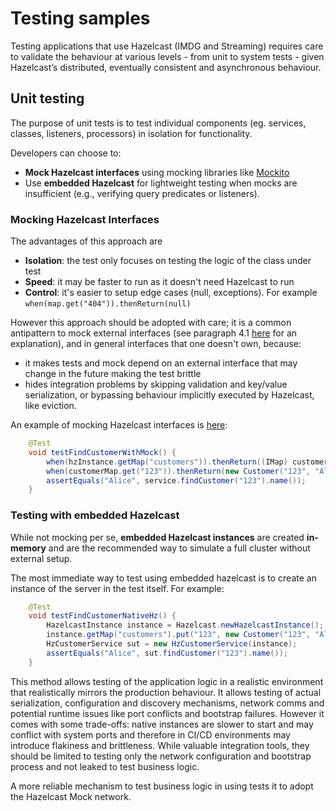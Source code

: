 # Testing samples

Testing applications that use Hazelcast (IMDG and Streaming) requires care to validate the behaviour at various levels - from 
unit to system tests - given Hazelcast’s distributed, eventually consistent and asynchronous behaviour.

## Unit testing

The purpose of unit tests is to test individual components (eg. services, classes, listeners, processors) in isolation for functionality.

Developers can choose to:

 - **Mock Hazelcast interfaces** using mocking libraries like [Mockito](mockito.org) 
 - Use **embedded Hazelcast** for lightweight testing when mocks are insufficient (e.g., verifying query predicates or listeners).

### Mocking Hazelcast Interfaces

The advantages of this approach are 

 - **Isolation**: the test only focuses on testing the logic of the class under test
 - **Speed**: it may be faster to run as it doesn't need Hazelcast to run
 - **Control**: it's easier to setup edge cases (null, exceptions). For example `when(map.get("404")).thenReturn(null)`

However this approach should be adopted with care; it is a common antipattern to mock external interfaces (see paragraph 4.1 [here](http://jmock.org/oopsla2004.pdf) for an explanation), and in general
interfaces that one doesn't own, because:

- it makes tests and mock depend on an external interface that may change in the future making the test brittle
- hides integration problems by skipping validation and key/value serialization, or bypassing behaviour implicitly executed by Hazelcast, like eviction.

An example of mocking Hazelcast interfaces is [here](https://github.com/fcannizzohz/testsamples/blob/27136bd40d7d95d1c5493a72b54e265f8dcb290e/src/test/java/com/hazelcast/fcannizzohz/CustomerServiceTest.java#L29):
```java
    @Test
    void testFindCustomerWithMock() {
        when(hzInstance.getMap("customers")).thenReturn((IMap) customerMap);
        when(customerMap.get("123")).thenReturn(new Customer("123", "Alice"));
        assertEquals("Alice", service.findCustomer("123").name());
    }
```

### Testing with embedded Hazelcast

While not mocking per se, **embedded Hazelcast instances** are created **in-memory** and are the recommended way to simulate a full
cluster without external setup.

The most immediate way to test using embedded hazelcast is to create an instance of the server in the test itself. For example:

```java
    @Test
    void testFindCustomerNativeHz() {
        HazelcastInstance instance = Hazelcast.newHazelcastInstance();
        instance.getMap("customers").put("123", new Customer("123", "Alice"));
        HzCustomerService sut = new HzCustomerService(instance);
        assertEquals("Alice", sut.findCustomer("123").name());
    }
```

This method allows testing of the application logic in a realistic environment that realistically mirrors the production behaviour. 
It allows testing of actual serialization, configuration and discovery mechanisms, network comms and potential runtime issues like 
port conflicts and bootstrap failures. However it comes with some trade-offs: native instances are slower to start and may conflict 
with system ports and therefore  in CI/CD environments may introduce flakiness and brittleness. While valuable integration tools, 
they should be limited to testing only the network  configuration and bootstrap process and not leaked to test business logic. 

A more reliable mechanism to test business logic in using tests it to adopt the Hazelcast Mock network. 

